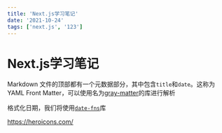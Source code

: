 ```yaml
---
title: 'Next.js学习笔记'
date: '2021-10-24'
tags: ['next.js', '123']
---
```


# Next.js学习笔记

Markdown 文件的顶部都有一个元数据部分，其中包含`title`和`date`。这称为 YAML Front Matter，可以使用名为[gray-matter](https://github.com/jonschlinkert/gray-matter)的库进行解析

格式化日期，我们将使用[`date-fns`](https://date-fns.org/)库

https://heroicons.com/